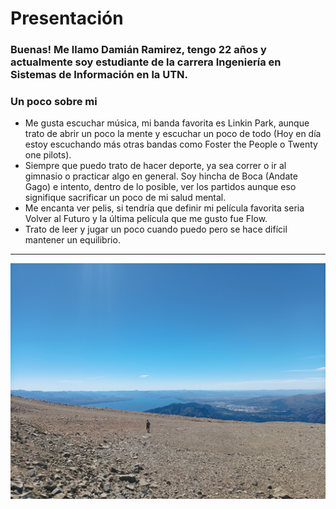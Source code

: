# Presentación
### Buenas! Me llamo Damián Ramirez, tengo 22 años y actualmente soy estudiante de la carrera Ingeniería en Sistemas de Información en la UTN.
### Un poco sobre mi
- Me gusta escuchar música, mi banda favorita es Linkin Park, aunque trato de abrir un poco la mente y escuchar un poco de todo (Hoy en día estoy escuchando más otras bandas como Foster the People o Twenty one pilots).
- Siempre que puedo trato de hacer deporte, ya sea correr o ir al gimnasio o practicar algo en general. Soy hincha de Boca (Andate Gago) e intento, dentro de lo posible, ver los partidos aunque eso signifique sacrificar un poco de mi salud mental.
- Me encanta ver pelis, si tendría que definir mi película favorita seria Volver al Futuro y la última película que me gusto fue Flow.
- Trato de leer y jugar un poco cuando puedo pero se hace difícil mantener un equilibrio.
___
![texto](https://github.com/DamRamirez/TP0-Ramirez/blob/main/IMG_20250121_123101.jpg)
